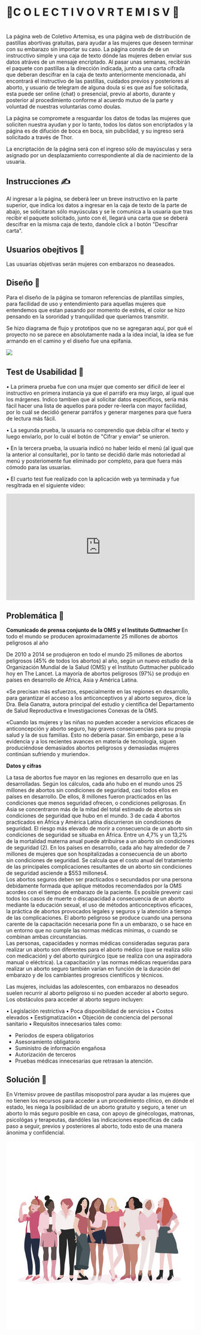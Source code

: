 # 🌿C O L E C T I V O   V R T E M I S V 🌿<h1>

La página web de Coletivo Artemisa, es una página web de distribución de pastillas abortivas gratuitas, para ayudar a las mujeres que deseen terminar con su embarazo sin importar su caso. La página consta de de un instrucctivo simple y una caja de texto dónde las mujeres deben enviar sus datos atráves de un mensaje encriptado. Al pasar unas semanas, recibirán el paquete con pastillas a la dirección indicada, junto a una carta
cifrada que deberan descifrar en la caja de texto anteriormente mencionada, ahí encontrará el instructivo de las pastillas, cuidados previos y posteriores al aborto, y usuario de telegram de alguna doula si es que así fue solicitada, esta puede ser online (chat) o presencial, previo 
al aborto, durante y posterior al procedimiento conforme al acuerdo mutuo de la parte y voluntad de nuestras voluntarias como doulas.

La página se compromete a resguardar los datos de todas las mujeres que soliciten nuestra ayudan y por lo tanto, todos los datos son encriptados 
y la página es de difución de boca en boca, sin pubclidad, y su ingreso será solicitado a través de Thor.

La encriptación de la página será con el ingreso sólo de mayúsculas y sera asignado por un desplazamiento correspondiente al día de nacimiento
de la usuaria.


## Instrucciones ✍
Al ingresar a la página, se deberá leer un breve instructivo en la parte superior, que indica los datos a ingresar en la caja de texto de la parte de abajo, se solicitaran sólo mayúsculas y se le comunica a la usuaria que tras recibir el paquete solicitado, junto con él, llegará una carta que se deberá descifrar en la misma caja de texto, dandole click a l botón "Descifrar carta".


## Usuarios obejtivos 👩
Las usuarias objetivas serán mujeres con embarazos no deaseados.


## Diseño 💟

Para el diseño de la página se tomaron referencias de plantillas simples, para facilidad de uso y entendimiento para aquellas mujeres que 
entendemos que estan pasando por momento de estrés, el color se hizo pensando en la sororidad y tranquilidad que queríamos transmitir.

Se hizo diagrama de flujo y prototipos que no se agregaran aquí, por qué el proyecto no se parece en absolutamente nada a la idea incial, la
idea se fue armando en el camino y el diseño fue una epifania.

<img src=images/vrtemisvgif.gif>


## Test de Usabilidad 👥

• La primera prueba fue con una mujer que comento ser dificíl de leer el instructivo en primera instancia ya que el parráfo era muy largo, al igual que los márgenes. Indico tambien que al solicitar datos especificos, sería más fácil hacer una lista de aquellos para poder re-leerla con
mayor facilidad, por lo cuál se decidió generar parráfos y generar margenes para que fuera de lectura más fácil.

• La segunda prueba, la usuaria no comprendio que debía cifrar el texto y luego enviarlo, por lo cuál el botón de "Cifrar y enviar" se unieron.

• En la tercera prueba, la usuaria indicó no haber leído el menú (al igual que la anterior al consultarle), por lo tanto se decidió darle más
notoriedad al menú y posteriomente fue eliminado por completo, para que fuera más cómodo para las usuarias.

• El cuarto test fue realizado con la aplicación web ya terminada y fue resgitrada en el siguiente vídeo:

<div style="position: relative; padding-bottom: 56.25%; height: 0;"><iframe src="https://www.loom.com/embed/9e4986fac93d46aa83e3013df2eb68cd" frameborder="0" webkitallowfullscreen mozallowfullscreen allowfullscreen style="position: absolute; top: 0; left: 0; width: 100%; height: 100%;"></iframe></div>

## Problemática 🥀

<strong> Comunicado de prensa conjunto de la OMS y el Instituto Guttmacher </strong>
En todo el mundo se producen aproximadamente 25 millones de abortos peligrosos al año

De 2010 a 2014 se produjeron en todo el mundo 25 millones de abortos peligrosos (45% de todos los abortos) al año, según un nuevo estudio de la Organización Mundial de la Salud (OMS) y el Instituto Guttmacher publicado hoy en The Lancet. La mayoría de abortos peligrosos (97%) se produjo en países en desarrollo de África, Asia y América Latina.

«Se precisan más esfuerzos, especialmente en las regiones en desarrollo, para garantizar el acceso a los anticonceptivos y al aborto seguro», dice la Dra. Bela Ganatra, autora principal del estudio y científica del Departamento de Salud Reproductiva e Investigaciones Conexas de la OMS.

«Cuando las mujeres y las niñas no pueden acceder a servicios eficaces de anticoncepción y aborto seguro, hay graves consecuencias para su propia salud y la de sus familias. Esto no debería pasar. Sin embargo, pese a la evidencia y a los recientes avances en materia de tecnología, siguen produciéndose demasiados abortos peligrosos y demasiadas mujeres continúan sufriendo y muriendo».

<strong>Datos y cifras</strong>

La tasa de abortos fue mayor en las regiones en desarrollo que en las desarrolladas.
Según los cálculos, cada año hubo en el mundo unos 25 millones de abortos sin condiciones de seguridad, casi todos ellos en países en desarrollo.
De ellos, 8 millones fueron practicados en las condiciones que menos seguridad ofrecen, o condiciones peligrosas.
En Asia se concentraron más de la mitad del total estimado de abortos sin condiciones de seguridad que hubo en el mundo.
3 de cada 4 abortos practicados en África y América Latina discurrieron sin condiciones de seguridad.
El riesgo más elevado de morir a consecuencia de un aborto sin condiciones de seguridad se situaba en África.
Entre un 4,7% y un 13,2% de la mortalidad materna anual puede atribuirse a un aborto sin condiciones de seguridad (2).
En los países en desarrollo, cada año hay alrededor de 7 millones de mujeres que son hospitalizadas a consecuencia de un aborto sin condiciones de seguridad.
Se calcula que el costo anual del tratamiento de las principales complicaciones resultantes de un aborto sin condiciones de seguridad asciende a $553 millones4.
<br>
Los abortos seguros deben ser practicados o secundados por una persona debidamente formada que aplique métodos recomendados por la OMS acordes con el tiempo de embarazo de la paciente.
Es posible prevenir casi todos los casos de muerte o discapacidad a consecuencia de un aborto mediante la educación sexual, el uso de métodos anticonceptivos eficaces, la práctica de abortos provocados legales y seguros y la atención a tiempo de las complicaciones.
El aborto peligroso se produce cuando una persona carente de la capacitación necesaria pone fin a un embarazo, o se hace en un entorno que no cumple las normas médicas mínimas, o cuando se combinan ambas circunstancias.
<br>
Las personas, capacidades y normas médicas consideradas seguras para realizar un aborto son diferentes para el aborto médico (que se realiza sólo con medicación) y del aborto quirúrgico (que se realiza con una aspiradora manual o eléctrica). La capacitación y las normas médicas requeridas para realizar un aborto seguro también varían en función de la duración del embarazo y de los cambiantes progresos científicos y técnicos.

Las mujeres, incluidas las adolescentes, con embarazos no deseados suelen recurrir al aborto peligroso si no pueden acceder al aborto seguro. Los obstáculos para acceder al aborto seguro incluyen:

• Legislación restrictiva
• Poca disponibilidad de servicios
• Costos elevados
• Eestigmatización
• Objeción de conciencia del personal sanitario
• Requisitos innecesarios tales como:
- Períodos de espera obligatorios
- Asesoramiento obligatorio
- Suministro de información engañosa
- Autorización de terceros
- Pruebas médicas innecesarias que retrasan la atención.


## Solución 🌹
En Vrtemisv provee de pastillas misopostrol para ayudar a las mujeres que no tienen los recursos para acceder a un procedimiento
clínico, en dónde el estado, les niega la posibilidad de un aborto gratuito y seguro, a tener un aborto lo más seguro posible en casa, 
con apoyo de ginécologas, matronas, psicológas y terapeutas, dandóles las indicaciones especificas de cada paso a seguir, previos y posteriores al aborto, todo esto de una manera ánonima y confidencial.

<img src=images/imagen2.jpg  position: center>